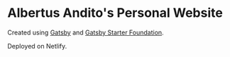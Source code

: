 # Albertus Andito's Personal Website

Created using [Gatsby](https://gatsbyjs.com/) and [Gatsby Starter Foundation](https://github.com/stackrole/gatsby-starter-foundation/).

Deployed on Netlify.